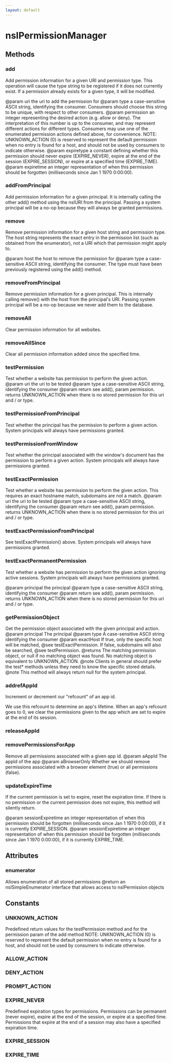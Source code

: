 ```yaml
---
layout: default
---
```


# nsIPermissionManager #

## Methods ##

### add ###

Add permission information for a given URI and permission type. This
operation will cause the type string to be registered if it does not
currently exist. If a permission already exists for a given type, it
will be modified.

@param uri         the uri to add the permission for
@param type        a case-sensitive ASCII string, identifying the consumer.
                   Consumers should choose this string to be unique, with
                   respect to other consumers.
@param permission  an integer representing the desired action (e.g. allow
                   or deny). The interpretation of this number is up to the
                   consumer, and may represent different actions for different
                   types. Consumers may use one of the enumerated permission
                   actions defined above, for convenience.
                   NOTE: UNKNOWN_ACTION (0) is reserved to represent the
                   default permission when no entry is found for a host, and
                   should not be used by consumers to indicate otherwise.
@param expiretype  a constant defining whether this permission should
                   never expire (EXPIRE_NEVER), expire at the end of the
                   session (EXPIRE_SESSION), or expire at a specified time
                   (EXPIRE_TIME).
@param expiretime  an integer representation of when this permission
                   should be forgotten (milliseconds since Jan 1 1970 0:00:00). 


### addFromPrincipal ###

Add permission information for a given principal.
It is internally calling the other add() method using the nsIURI from the
principal.
Passing a system principal will be a no-op because they will always be
granted permissions.


### remove ###

Remove permission information for a given host string and permission type.
The host string represents the exact entry in the permission list (such as
obtained from the enumerator), not a URI which that permission might apply
to.

@param host   the host to remove the permission for
@param type   a case-sensitive ASCII string, identifying the consumer. 
              The type must have been previously registered using the
              add() method.


### removeFromPrincipal ###

Remove permission information for a given principal.
This is internally calling remove() with the host from the principal's URI.
Passing system principal will be a no-op because we never add them to the
database.


### removeAll ###

Clear permission information for all websites.


### removeAllSince ###

Clear all permission information added since the specified time.


### testPermission ###

Test whether a website has permission to perform the given action.
@param uri     the uri to be tested
@param type    a case-sensitive ASCII string, identifying the consumer
@param return  see add(), param permission. returns UNKNOWN_ACTION when
               there is no stored permission for this uri and / or type.


### testPermissionFromPrincipal ###

Test whether the principal has the permission to perform a given action.
System principals will always have permissions granted.


### testPermissionFromWindow ###

Test whether the principal associated with the window's document has the
permission to perform a given action.  System principals will always
have permissions granted.


### testExactPermission ###

Test whether a website has permission to perform the given action.
This requires an exact hostname match, subdomains are not a match.
@param uri     the uri to be tested
@param type    a case-sensitive ASCII string, identifying the consumer
@param return  see add(), param permission. returns UNKNOWN_ACTION when
               there is no stored permission for this uri and / or type.


### testExactPermissionFromPrincipal ###

See testExactPermission() above.
System principals will always have permissions granted.


### testExactPermanentPermission ###

Test whether a website has permission to perform the given action
ignoring active sessions.
System principals will always have permissions granted.

@param principal the principal
@param type      a case-sensitive ASCII string, identifying the consumer
@param return    see add(), param permission. returns UNKNOWN_ACTION when
                 there is no stored permission for this uri and / or type.


### getPermissionObject ###

Get the permission object associated with the given principal and action.
@param principal The principal
@param type      A case-sensitive ASCII string identifying the consumer
@param exactHost If true, only the specific host will be matched,
                 @see testExactPermission. If false, subdomains will
                 also be searched, @see testPermission.
@returns The matching permission object, or null if no matching object
         was found. No matching object is equivalent to UNKNOWN_ACTION.
@note Clients in general should prefer the test* methods unless they
      need to know the specific stored details.
@note This method will always return null for the system principal.


### addrefAppId ###

Increment or decrement our "refcount" of an app id.

We use this refcount to determine an app's lifetime.  When an app's
refcount goes to 0, we clear the permissions given to the app which are
set to expire at the end of its session.


### releaseAppId ###

### removePermissionsForApp ###

Remove all permissions associated with a given app id.
@param aAppId       The appId of the app
@param aBrowserOnly Whether we should remove permissions associated with
                    a browser element (true) or all permissions (false).


### updateExpireTime ###

If the current permission is set to expire, reset the expiration time. If
there is no permission or the current permission does not expire, this
method will silently return.

@param sessionExpiretime  an integer representation of when this permission
                          should be forgotten (milliseconds since
                          Jan 1 1970 0:00:00), if it is currently
                          EXPIRE_SESSION.
@param sessionExpiretime  an integer representation of when this permission
                          should be forgotten (milliseconds since
                          Jan 1 1970 0:00:00), if it is currently
                          EXPIRE_TIME.


## Attributes ##

### enumerator ###

Allows enumeration of all stored permissions
@return an nsISimpleEnumerator interface that allows access to
        nsIPermission objects


## Constants ##

### UNKNOWN_ACTION ###

Predefined return values for the testPermission method and for
the permission param of the add method
NOTE: UNKNOWN_ACTION (0) is reserved to represent the
default permission when no entry is found for a host, and
should not be used by consumers to indicate otherwise.


### ALLOW_ACTION ###

### DENY_ACTION ###

### PROMPT_ACTION ###

### EXPIRE_NEVER ###

Predefined expiration types for permissions.  Permissions can be permanent
(never expire), expire at the end of the session, or expire at a specified
time. Permissions that expire at the end of a session may also have a
specified expiration time.


### EXPIRE_SESSION ###

### EXPIRE_TIME ###
